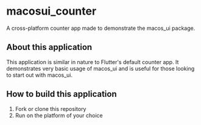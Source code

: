 # macosui_counter

A cross-platform counter app made to demonstrate the macos_ui package.

## About this application

This application is similar in nature to Flutter's default counter app. It demonstrates very basic usage 
of macos_ui and is useful for those looking to start out with macos_ui.

## How to build this application
1. Fork or clone this repository
2. Run on the platform of your choice